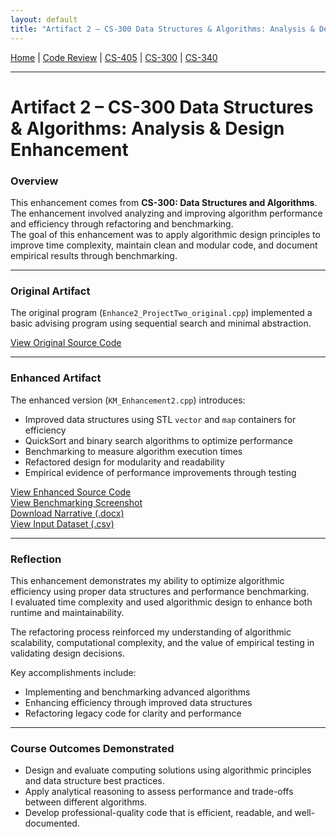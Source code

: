 ```yaml
---
layout: default
title: "Artifact 2 – CS-300 Data Structures & Algorithms: Analysis & Design Enhancement"
---
```


[Home](index.md) | [Code Review](code-review.md) | [CS-405](artifact1-cs405.md) | [CS-300](artifact2-cs300.md) | [CS-340](artifact3-cs340.md)

---

# Artifact 2 – CS-300 Data Structures & Algorithms: Analysis & Design Enhancement

### Overview
This enhancement comes from **CS-300: Data Structures and Algorithms**.  
The enhancement involved analyzing and improving algorithm performance and efficiency through refactoring and benchmarking.  
The goal of this enhancement was to apply algorithmic design principles to improve time complexity, maintain clean and modular code, and document empirical results through benchmarking.

---

### Original Artifact
The original program (`Enhance2_ProjectTwo_original.cpp`) implemented a basic advising program using sequential search and minimal abstraction.

[View Original Source Code](./Enhance2_ProjectTwo_original.cpp)

---

### Enhanced Artifact
The enhanced version (`KM_Enhancement2.cpp`) introduces:
- Improved data structures using STL `vector` and `map` containers for efficiency  
- QuickSort and binary search algorithms to optimize performance  
- Benchmarking to measure algorithm execution times  
- Refactored design for modularity and readability  
- Empirical evidence of performance improvements through testing

[View Enhanced Source Code](./KM_Enhancement2.cpp)  
[View Benchmarking Screenshot](./benchmarking_search_time.jpg)  
[Download Narrative (.docx)](./KM_Milestone3_Narrative.docx)  
[View Input Dataset (.csv)](./CS%20300%20ABCU_Advising_Program_Input.csv)

---

### Reflection
This enhancement demonstrates my ability to optimize algorithmic efficiency using proper data structures and performance benchmarking.  
I evaluated time complexity and used algorithmic design to enhance both runtime and maintainability.  

The refactoring process reinforced my understanding of algorithmic scalability, computational complexity, and the value of empirical testing in validating design decisions.

Key accomplishments include:
- Implementing and benchmarking advanced algorithms  
- Enhancing efficiency through improved data structures  
- Refactoring legacy code for clarity and performance  

---

### Course Outcomes Demonstrated
- Design and evaluate computing solutions using algorithmic principles and data structure best practices.  
- Apply analytical reasoning to assess performance and trade-offs between different algorithms.  
- Develop professional-quality code that is efficient, readable, and well-documented.
